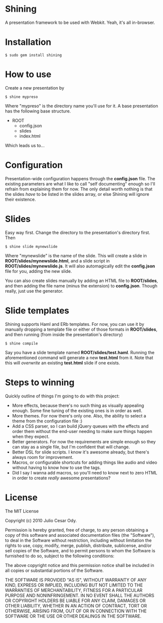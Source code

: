 # Shining

A presentation framework to be used with Webkit. Yeah, it's all in-browser.

# Installation

    $ sudo gem install shining

# How to use

Create a new presentation by

    $ shine mypreso
    
Where "mypreso" is the directory name you'll use for it. A base presentation has the
following base structure.

* ROOT
  * config.json
  * slides
  * index.html
  
Which leads us to...

# Configuration

Presentation-wide configuration happens through the **config.json** file. The existing
parameters are what I like to call "self documenting" enough so I'll refrain from
explaining them for now. The only detail worth nothing is that the slides _have_ to be
listed in the slides array, or else Shining will ignore their existence.

# Slides

Easy way first. Change the directory to the presentation's directory first. Then

    $ shine slide mynewslide
    
Where "mynewslide" is the name of the slide. This will create a slide in
**ROOT/slides/mynewslide.html**, and a slide script in **ROOT/slides/mynewslide.js**.
It will also automagically edit the **config.json** file for you, adding the new slide.

You can also create slides manually by adding an HTML file to **ROOT/slides**, and then
adding the file name (minus the extension) to **config.json**. Though really, just use 
the generator.

# Slide templates

Shining supports Haml and ERb templates. For now, you can use it by manually dropping
a template file or either of those formats in **ROOT/slides**, and then running (from
inside the presentation's directory)

    $ shine compile
    
Say you have a slide template named **ROOT/slides/test.haml**. Running the aforementioned
command will generate a new **test.html** from it. Note that this will _overwrite_ an
existing **test.html** slide if one exists.

# Steps to winning

Quickly outline of things I'm going to do with this project:

* More effects, because there's no such thing as visually appealing enough. Some
fine tuning of the existing ones is in order as well.
* More themes. For now there's only one. Also, the ability to select a theme
from the configuration file  :)
* Add a CSS parser, so I can build jQuery queues with the effects and order them
without the end-user needing to make sure things happen when they expect.
* Better generators. For now the requirements are simple enough so they can stay
as a single file, but I'm confident that will change.
* Better DSL for slide scripts. I know it's awesome already, but there's always
room for improvement.
* Macros, or configurable shortcuts for adding things like audio and video
without having to know how to use the tags.
* Did I say I wanna add macros, so you'll need to know next to zero HTML in order
to create *really* awesome presentations?

# License

The MIT License

Copyright (c) 2010 Julio Cesar Ody.

Permission is hereby granted, free of charge, to any person obtaining a copy
of this software and associated documentation files (the "Software"), to deal
in the Software without restriction, including without limitation the rights
to use, copy, modify, merge, publish, distribute, sublicense, and/or sell
copies of the Software, and to permit persons to whom the Software is
furnished to do so, subject to the following conditions:

The above copyright notice and this permission notice shall be included in
all copies or substantial portions of the Software.

THE SOFTWARE IS PROVIDED "AS IS", WITHOUT WARRANTY OF ANY KIND, EXPRESS OR
IMPLIED, INCLUDING BUT NOT LIMITED TO THE WARRANTIES OF MERCHANTABILITY,
FITNESS FOR A PARTICULAR PURPOSE AND NONINFRINGEMENT. IN NO EVENT SHALL THE
AUTHORS OR COPYRIGHT HOLDERS BE LIABLE FOR ANY CLAIM, DAMAGES OR OTHER
LIABILITY, WHETHER IN AN ACTION OF CONTRACT, TORT OR OTHERWISE, ARISING FROM,
OUT OF OR IN CONNECTION WITH THE SOFTWARE OR THE USE OR OTHER DEALINGS IN
THE SOFTWARE.